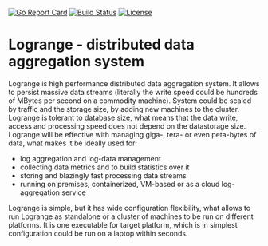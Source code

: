 [![Go Report Card](https://goreportcard.com/badge/logrange/logrange)](https://goreportcard.com/report/logrange/logrange) [![Build Status](https://travis-ci.org/logrange/logrange.svg?branch=master)](https://travis-ci.org/logrange/logrange) [![License](https://img.shields.io/badge/License-Apache%202.0-blue.svg)](https://github.com/logrange/logrange/blob/master/LICENSE)

# Logrange - distributed data aggregation system
Logrange is high performance distributed data aggregation system. It allows to persist massive data streams (literally the write speed could be hundreds of MBytes per second on a commodity machine). System could be scaled by traffic and the storage size, by adding new machines to the cluster. Logrange is tolerant to database size, what means that the data write, access and processing speed does not depend on the datastorage size. Logrange will be effective with managing giga-, tera- or even peta-bytes of data, what makes it be ideally used for:
* log aggregation and log-data management
* collecting data metrics and to build statistics over it
* storing and blazingly fast processing data streams
* running on premises, containerized, VM-based or as a cloud log-aggregation service

Logrange is simple, but it has wide configuration flexibility, what allows to run Logrange as standalone or a cluster of machines to be run on different platforms. It is one executable for target platform, which is in simplest configuration could be run on a laptop within seconds.

